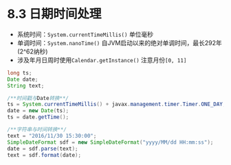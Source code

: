 # 8.3 日期时间处理

- 系统时间：`System.currentTimeMillis()` 单位毫秒
- 单调时间：`System.nanoTime()` 自JVM启动以来的绝对单调时间，最长292年(2^62纳秒)
- 涉及年月日周时使用`Calendar.getInstance()` 注意月份`[0, 11]`

```java
long ts;
Date date;
String text;

/**时间戳与Date转换**/
ts = System.currentTimeMillis() + javax.management.timer.Timer.ONE_DAY;
date = new Date(ts);
ts = date.getTime();

/**字符串与时间转换**/
text = "2016/11/30 15:30:00";
SimpleDateFormat sdf = new SimpleDateFormat("yyyy/MM/dd HH:mm:ss");
date = sdf.parse(text);
text = sdf.format(date);
```
